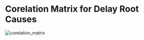 # Corelation Matrix for Delay Root Causes

![corelation_matrix](https://user-images.githubusercontent.com/55706949/183313326-4162c311-c947-45dd-9840-06b1e6535e8d.png)

